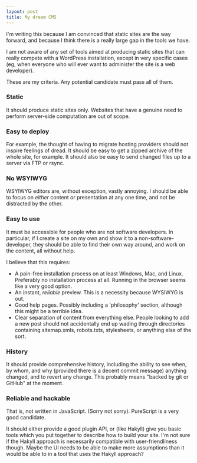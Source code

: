 ```yaml
---
layout: post
title: My dream CMS
---
```


I'm writing this because I am convinced that static sites are the way forward,
and because I think there is a really large gap in the tools we have.

I am not aware of any set of tools aimed at producing static sites that can
really compete with a WordPress installation, except in very specific cases
(eg, when everyone who will ever want to administer the site is a web
developer).

These are my criteria. Any potential candidate must pass all of them.

### Static

It should produce static sites only. Websites that have a genuine need to
perform server-side computation are out of scope.

### Easy to deploy

For example, the thought of having to migrate hosting providers should not
inspire feelings of dread. It should be easy to get a zipped archive of the
whole site, for example. It should also be easy to send changed files up to a
server via FTP or rsync.

### No WSYIWYG

WSYIWYG editors are, without exception, vastly annoying. I should be able to
focus on *either* content *or* presentation at any one time, and not be
distracted by the other.

### Easy to use

It must be accessible for people who are not software developers. In
particular, if I create a site on my own and show it to a
non-software-developer, they should be able to find their own way around, and
work on the content, all without help.

I believe that this requires:

* A pain-free installation process on at least Windows, Mac, and Linux.
  Preferably no installation process at all. Running in the browser seems like
  a very good option.
* An instant, *reliable* preview. This is a necessity because WYSIWYG is out.
* Good help pages. Possibly including a 'philosophy' section, although this
  might be a terrible idea.
* Clear separation of content from everything else. People looking to add a new
  post should not accidentally end up wading through directories containing
  sitemap.xmls, robots.txts, stylesheets, or anything else of the sort.

### History

It should provide comprehensive history, including the ability to see when, by
whom, and why (provided there is a decent commit message) anything changed, and
to revert any change. This probably means "backed by git or GitHub" at the
moment.

### Reliable and hackable

That is, not written in JavaScript. (Sorry not sorry). PureScript is a very
good candidate.

It should either provide a good plugin API, or (like Hakyll) give you basic
tools which you put together to describe how to build your site. I'm not sure
if the Hakyll approach is necessarily compatible with user-friendliness
though.  Maybe the UI needs to be able to make more assumptions than it would
be able to in a tool that uses the Hakyll approach?
